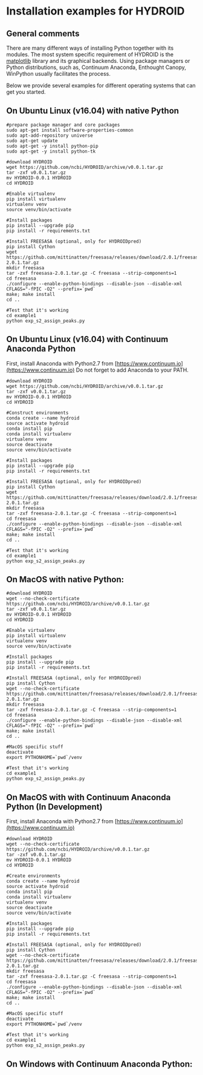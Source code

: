 # Installation examples for HYDROID
## General comments
There are many different ways of installing Python together with its modules. The most system specific requirement of HYDROID is the [matplotlib](http://matplotlib.org/users/installing.html) library and its graphical backends.
Using package managers or Python distributions, such as, Continuum Anaconda, Enthought Canopy, WinPython usually facilitates the process.

Below we provide several examples for different operating systems that can get you started. 

## On Ubuntu Linux (v16.04) with native Python

~~~~
#prepare package manager and core packages
sudo apt-get install software-properties-common
sudo apt-add-repository universe
sudo apt-get update
sudo apt-get -y install python-pip
sudo apt-get -y install python-tk

#download HYDROID
wget https://github.com/ncbi/HYDROID/archive/v0.0.1.tar.gz
tar -zxf v0.0.1.tar.gz
mv HYDROID-0.0.1 HYDROID
cd HYDROID

#Enable virtualenv
pip install virtualenv
virtualenv venv
source venv/bin/activate

#Install packages
pip install --upgrade pip
pip install -r requirements.txt

#Install FREESASA (optional, only for HYDROIDpred)
pip install Cython
wget https://github.com/mittinatten/freesasa/releases/download/2.0.1/freesasa-2.0.1.tar.gz
mkdir freesasa
tar -zxf freesasa-2.0.1.tar.gz -C freesasa --strip-components=1
cd freesasa
./configure --enable-python-bindings --disable-json --disable-xml CFLAGS="-fPIC -O2" --prefix=`pwd`
make; make install
cd ..

#Test that it's working
cd example1
python exp_s2_assign_peaks.py
~~~~

## On Ubuntu Linux (v16.04) with Continuum Anaconda Python

First, install Anaconda with Python2.7 from [https://www.continuum.io](https://www.continuum.io)
Do not forget to add Anaconda to your PATH.
~~~~
#download HYDROID
wget https://github.com/ncbi/HYDROID/archive/v0.0.1.tar.gz
tar -zxf v0.0.1.tar.gz
mv HYDROID-0.0.1 HYDROID
cd HYDROID

#Construct environments
conda create --name hydroid
source activate hydroid
conda install pip
conda install virtualenv
virtualenv venv
source deactivate
source venv/bin/activate

#Install packages
pip install --upgrade pip
pip install -r requirements.txt

#Install FREESASA (optional, only for HYDROIDpred)
pip install Cython
wget https://github.com/mittinatten/freesasa/releases/download/2.0.1/freesasa-2.0.1.tar.gz
mkdir freesasa
tar -zxf freesasa-2.0.1.tar.gz -C freesasa --strip-components=1
cd freesasa
./configure --enable-python-bindings --disable-json --disable-xml CFLAGS="-fPIC -O2" --prefix=`pwd`
make; make install
cd ..

#Test that it's working
cd example1
python exp_s2_assign_peaks.py
~~~~


## On MacOS with native Python:
~~~~
#download HYDROID
wget --no-check-certificate https://github.com/ncbi/HYDROID/archive/v0.0.1.tar.gz
tar -zxf v0.0.1.tar.gz
mv HYDROID-0.0.1 HYDROID
cd HYDROID

#Enable virtualenv
pip install virtualenv
virtualenv venv
source venv/bin/activate

#Install packages
pip install --upgrade pip
pip install -r requirements.txt

#Install FREESASA (optional, only for HYDROIDpred)
pip install Cython
wget --no-check-certificate https://github.com/mittinatten/freesasa/releases/download/2.0.1/freesasa-2.0.1.tar.gz
mkdir freesasa
tar -zxf freesasa-2.0.1.tar.gz -C freesasa --strip-components=1
cd freesasa
./configure --enable-python-bindings --disable-json --disable-xml CFLAGS="-fPIC -O2" --prefix=`pwd`
make; make install
cd ..

#MacOS specific stuff
deactivate
export PYTHONHOME=`pwd`/venv

#Test that it's working
cd example1
python exp_s2_assign_peaks.py
~~~~

## On MacOS with with Continuum Anaconda Python (In Development)

First, install Anaconda with Python2.7 from [https://www.continuum.io](https://www.continuum.io)
~~~~
#download HYDROID
wget --no-check-certificate https://github.com/ncbi/HYDROID/archive/v0.0.1.tar.gz
tar -zxf v0.0.1.tar.gz
mv HYDROID-0.0.1 HYDROID
cd HYDROID

#Create environments
conda create --name hydroid
source activate hydroid
conda install pip
conda install virtualenv
virtualenv venv
source deactivate
source venv/bin/activate

#Install packages
pip install --upgrade pip
pip install -r requirements.txt

#Install FREESASA (optional, only for HYDROIDpred)
pip install Cython
wget --no-check-certificate https://github.com/mittinatten/freesasa/releases/download/2.0.1/freesasa-2.0.1.tar.gz
mkdir freesasa
tar -zxf freesasa-2.0.1.tar.gz -C freesasa --strip-components=1
cd freesasa
./configure --enable-python-bindings --disable-json --disable-xml CFLAGS="-fPIC -O2" --prefix=`pwd`
make; make install
cd ..

#MacOS specific stuff
deactivate
export PYTHONHOME=`pwd`/venv

#Test that it's working
cd example1
python exp_s2_assign_peaks.py
~~~~


## On Windows with Continuum Anaconda Python:

